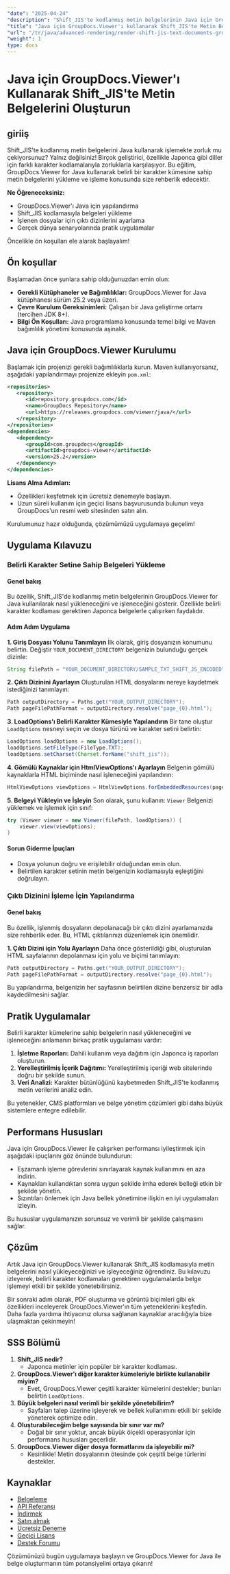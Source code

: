 ```yaml
---
"date": "2025-04-24"
"description": "Shift_JIS'te kodlanmış metin belgelerinin Java için GroupDocs.Viewer ile nasıl yükleneceğini ve işleneceğini öğrenin. Bu kılavuz yapılandırma, kodlama özellikleri ve pratik uygulamaları kapsar."
"title": "Java için GroupDocs.Viewer'ı kullanarak Shift_JIS'te Metin Belgelerini Oluşturun"
"url": "/tr/java/advanced-rendering/render-shift-jis-text-documents-groupdocs-java/"
"weight": 1
type: docs
---
```

# Java için GroupDocs.Viewer'ı Kullanarak Shift_JIS'te Metin Belgelerini Oluşturun

## giriiş

Shift_JIS'te kodlanmış metin belgelerini Java kullanarak işlemekte zorluk mu çekiyorsunuz? Yalnız değilsiniz! Birçok geliştirici, özellikle Japonca gibi diller için farklı karakter kodlamalarıyla zorluklarla karşılaşıyor. Bu eğitim, GroupDocs.Viewer for Java kullanarak belirli bir karakter kümesine sahip metin belgelerini yükleme ve işleme konusunda size rehberlik edecektir.

**Ne Öğreneceksiniz:**
- GroupDocs.Viewer'ı Java için yapılandırma
- Shift_JIS kodlamasıyla belgeleri yükleme
- İşlenen dosyalar için çıktı dizinlerini ayarlama
- Gerçek dünya senaryolarında pratik uygulamalar

Öncelikle ön koşulları ele alarak başlayalım!

## Ön koşullar

Başlamadan önce şunlara sahip olduğunuzdan emin olun:
- **Gerekli Kütüphaneler ve Bağımlılıklar:** GroupDocs.Viewer for Java kütüphanesi sürüm 25.2 veya üzeri.
- **Çevre Kurulum Gereksinimleri:** Çalışan bir Java geliştirme ortamı (tercihen JDK 8+).
- **Bilgi Ön Koşulları:** Java programlama konusunda temel bilgi ve Maven bağımlılık yönetimi konusunda aşinalık.

## Java için GroupDocs.Viewer Kurulumu

Başlamak için projenizi gerekli bağımlılıklarla kurun. Maven kullanıyorsanız, aşağıdaki yapılandırmayı projenize ekleyin `pom.xml`:

```xml
<repositories>
   <repository>
      <id>repository.groupdocs.com</id>
      <name>GroupDocs Repository</name>
      <url>https://releases.groupdocs.com/viewer/java/</url>
   </repository>
</repositories>
<dependencies>
   <dependency>
      <groupId>com.groupdocs</groupId>
      <artifactId>groupdocs-viewer</artifactId>
      <version>25.2</version>
   </dependency>
</dependencies>
```

**Lisans Alma Adımları:**
- Özellikleri keşfetmek için ücretsiz denemeyle başlayın.
- Uzun süreli kullanım için geçici lisans başvurusunda bulunun veya GroupDocs'un resmi web sitesinden satın alın.

Kurulumunuz hazır olduğunda, çözümümüzü uygulamaya geçelim!

## Uygulama Kılavuzu

### Belirli Karakter Setine Sahip Belgeleri Yükleme

#### Genel bakış
Bu özellik, Shift_JIS'de kodlanmış metin belgelerinin GroupDocs.Viewer for Java kullanılarak nasıl yükleneceğini ve işleneceğini gösterir. Özellikle belirli karakter kodlaması gerektiren Japonca belgelerle çalışırken faydalıdır.

#### Adım Adım Uygulama

**1. Giriş Dosyası Yolunu Tanımlayın**
İlk olarak, giriş dosyanızın konumunu belirtin. Değiştir `YOUR_DOCUMENT_DIRECTORY` belgenizin bulunduğu gerçek dizinle:

```java
String filePath = "YOUR_DOCUMENT_DIRECTORY/SAMPLE_TXT_SHIFT_JS_ENCODED";
```

**2. Çıktı Dizinini Ayarlayın**
Oluşturulan HTML dosyalarını nereye kaydetmek istediğinizi tanımlayın:

```java
Path outputDirectory = Paths.get("YOUR_OUTPUT_DIRECTORY");
Path pageFilePathFormat = outputDirectory.resolve("page_{0}.html");
```

**3. LoadOptions'ı Belirli Karakter Kümesiyle Yapılandırın**
Bir tane oluştur `LoadOptions` nesneyi seçin ve dosya türünü ve karakter setini belirtin:

```java
LoadOptions loadOptions = new LoadOptions();
loadOptions.setFileType(FileType.TXT);
loadOptions.setCharset(Charset.forName("shift_jis"));
```

**4. Gömülü Kaynaklar için HtmlViewOptions'ı Ayarlayın**
Belgenin gömülü kaynaklarla HTML biçiminde nasıl işleneceğini yapılandırın:

```java
HtmlViewOptions viewOptions = HtmlViewOptions.forEmbeddedResources(pageFilePathFormat);
```

**5. Belgeyi Yükleyin ve İşleyin**
Son olarak, şunu kullanın: `Viewer` Belgenizi yüklemek ve işlemek için sınıf:

```java
try (Viewer viewer = new Viewer(filePath, loadOptions)) {
    viewer.view(viewOptions);
}
```

#### Sorun Giderme İpuçları
- Dosya yolunun doğru ve erişilebilir olduğundan emin olun.
- Belirtilen karakter setinin metin belgenizin kodlamasıyla eşleştiğini doğrulayın.

### Çıktı Dizinini İşleme İçin Yapılandırma

#### Genel bakış
Bu özellik, işlenmiş dosyaların depolanacağı bir çıktı dizini ayarlamanızda size rehberlik eder. Bu, HTML çıktılarınızı düzenlemek için önemlidir.

**1. Çıktı Dizini için Yolu Ayarlayın**
Daha önce gösterildiği gibi, oluşturulan HTML sayfalarının depolanması için yolu ve biçimi tanımlayın:

```java
Path outputDirectory = Paths.get("YOUR_OUTPUT_DIRECTORY");
Path pageFilePathFormat = outputDirectory.resolve("page_{0}.html");
```

Bu yapılandırma, belgenizin her sayfasının belirtilen dizine benzersiz bir adla kaydedilmesini sağlar.

## Pratik Uygulamalar

Belirli karakter kümelerine sahip belgelerin nasıl yükleneceğini ve işleneceğini anlamanın birkaç pratik uygulaması vardır:
1. **İşletme Raporları:** Dahili kullanım veya dağıtım için Japonca iş raporları oluşturun.
2. **Yerelleştirilmiş İçerik Dağıtımı:** Yerelleştirilmiş içeriği web sitelerinde doğru bir şekilde sunun.
3. **Veri Analizi:** Karakter bütünlüğünü kaybetmeden Shift_JIS'te kodlanmış metin verilerini analiz edin.

Bu yetenekler, CMS platformları ve belge yönetim çözümleri gibi daha büyük sistemlere entegre edilebilir.

## Performans Hususları

Java için GroupDocs.Viewer ile çalışırken performansı iyileştirmek için aşağıdaki ipuçlarını göz önünde bulundurun:
- Eşzamanlı işleme görevlerini sınırlayarak kaynak kullanımını en aza indirin.
- Kaynakları kullandıktan sonra uygun şekilde imha ederek belleği etkin bir şekilde yönetin.
- Sızıntıları önlemek için Java bellek yönetimine ilişkin en iyi uygulamaları izleyin.

Bu hususlar uygulamanızın sorunsuz ve verimli bir şekilde çalışmasını sağlar.

## Çözüm

Artık Java için GroupDocs.Viewer kullanarak Shift_JIS kodlamasıyla metin belgelerini nasıl yükleyeceğinizi ve işleyeceğiniz öğrendiniz. Bu kılavuzu izleyerek, belirli karakter kodlamaları gerektiren uygulamalarda belge işlemeyi etkili bir şekilde yönetebilirsiniz.

Bir sonraki adım olarak, PDF oluşturma ve görüntü biçimleri gibi ek özellikleri inceleyerek GroupDocs.Viewer'ın tüm yeteneklerini keşfedin. Daha fazla yardıma ihtiyacınız olursa sağlanan kaynaklar aracılığıyla bize ulaşmaktan çekinmeyin!

## SSS Bölümü

1. **Shift_JIS nedir?**
   - Japonca metinler için popüler bir karakter kodlaması.
2. **GroupDocs.Viewer'ı diğer karakter kümeleriyle birlikte kullanabilir miyim?**
   - Evet, GroupDocs.Viewer çeşitli karakter kümelerini destekler; bunları belirtin `LoadOptions`.
3. **Büyük belgeleri nasıl verimli bir şekilde yönetebilirim?**
   - Sayfaları talep üzerine işleyerek ve bellek kullanımını etkili bir şekilde yöneterek optimize edin.
4. **Oluşturabileceğim belge sayısında bir sınır var mı?**
   - Doğal bir sınır yoktur, ancak büyük ölçekli operasyonlar için performans hususları geçerlidir.
5. **GroupDocs.Viewer diğer dosya formatlarını da işleyebilir mi?**
   - Kesinlikle! Metin dosyalarının ötesinde çok çeşitli belge türlerini destekler.

## Kaynaklar
- [Belgeleme](https://docs.groupdocs.com/viewer/java/)
- [API Referansı](https://reference.groupdocs.com/viewer/java/)
- [İndirmek](https://releases.groupdocs.com/viewer/java/)
- [Satın almak](https://purchase.groupdocs.com/buy)
- [Ücretsiz Deneme](https://releases.groupdocs.com/viewer/java/)
- [Geçici Lisans](https://purchase.groupdocs.com/temporary-license/)
- [Destek Forumu](https://forum.groupdocs.com/c/viewer/9)

Çözümünüzü bugün uygulamaya başlayın ve GroupDocs.Viewer for Java ile belge oluşturmanın tüm potansiyelini ortaya çıkarın!